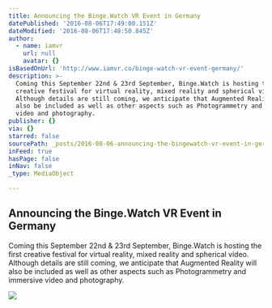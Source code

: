 ```yaml
---
title: Announcing the Binge.Watch VR Event in Germany
datePublished: '2016-08-06T17:49:00.151Z'
dateModified: '2016-08-06T17:48:50.845Z'
author:
  - name: iamvr
    url: null
    avatar: {}
isBasedOnUrl: 'http://www.iamvr.co/binge-watch-vr-event-germany/'
description: >-
  Coming this September 22nd & 23rd September, Binge.Watch is hosting the first
  creative festival for virtual reality, mixed reality and spherical video.
  Although details are still coming, we anticipate that Augmented Reality will
  also be included as well as other aspects such as Photogrammetry and immersive
  video and photography.
publisher: {}
via: {}
starred: false
sourcePath: _posts/2016-08-06-announcing-the-bingewatch-vr-event-in-germany.md
inFeed: true
hasPage: false
inNav: false
_type: MediaObject

---
```

<article style=""><h1>Announcing the Binge.Watch VR Event in Germany</h1><p>Coming this September 22nd &amp; 23rd September, Binge.Watch is hosting the first creative festival for virtual reality, mixed reality and spherical video. Although details are still coming, we anticipate that Augmented Reality will also be included as well as other aspects such as Photogrammetry and immersive video and photography.</p><img src="http://www.iamvr.co/wp-content/uploads/2016/07/binge-watch-512x330.jpg" /></article>
